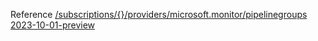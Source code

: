 Reference [/subscriptions/{}/providers/microsoft.monitor/pipelinegroups 2023-10-01-preview](/Resources/mgmt-plane/L3N1YnNjcmlwdGlvbnMve30vcHJvdmlkZXJzL21pY3Jvc29mdC5tb25pdG9yL3BpcGVsaW5lZ3JvdXBz/2023-10-01-preview.xml)
